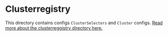 # Clusterregistry

This directory contains configs `ClusterSelectors` and `Cluster` configs.  [Read more about the clusterreggistry directory here.](https://cloud.google.com/anthos-config-management/docs/how-to/repo#clusterregistry)